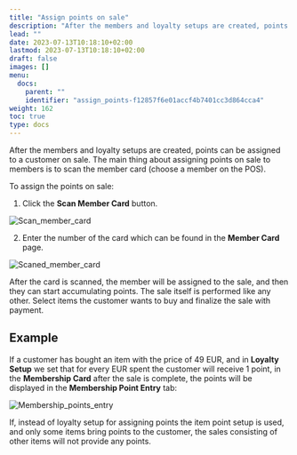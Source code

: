 ```yaml
---
title: "Assign points on sale"
description: "After the members and loyalty setups are created, points can be assigned to a customer on sale. Refer to this guide to learn more."
lead: ""
date: 2023-07-13T10:18:10+02:00
lastmod: 2023-07-13T10:18:10+02:00
draft: false
images: []
menu:
  docs:
    parent: ""
    identifier: "assign_points-f12857f6e01accf4b7401cc3d864cca4"
weight: 162
toc: true
type: docs
---
```


After the members and loyalty setups are created, points can be assigned to a customer on sale. The main thing about assigning points on sale to members is to scan the member card (choose a member on the POS). 

To assign the points on sale:

1. Click the **Scan Member Card** button.

![Scan_member_card](Scan%20member%20card.png)

2. Enter the number of the card which can be found in the **Member Card** page.

![Scaned_member_card](Member%20card%20scaned.png)

After the card is scanned, the member will be assigned to the sale, and then they can start accumulating points. The sale itself is performed like any other. Select items the customer wants to buy and finalize the sale with payment. 

## Example

If a customer has bought an item with the price of 49 EUR, and in **Loyalty Setup** we set that for every EUR spent the customer will receive 1 point, in the **Membership Card** after the sale is complete, the points will be displayed in the **Membership Point Entry** tab:

![Membership_points_entry](Membership%20points%20entry.png)

If, instead of loyalty setup for assigning points the item point setup is used, and only some items bring points to the customer, the sales consisting of other items will not provide any points.
